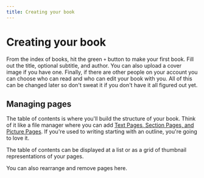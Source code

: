 ```yaml
---
title: Creating your book
---
```

# Creating your book

From the index of books, hit the green `+` button to make your first book. Fill out the title, optional subtitle, and author. You can also upload a cover image if you have one. Finally, if there are other people on your account you can choose who can read and who can edit your book with you. All of this can be changed later so don't sweat it if you don't have it all figured out yet.

## Managing pages
The table of contents is where you'll build the structure of your book. Think of it like a file manager where you can add [Text Pages, Section Pages, and Picture Pages](/1/the-writebook-manual/5/text-pages-section-pages-and-picture-pages). If you're used to writing starting with an outline, you're going to love it.

The table of contents can be displayed at a list or as a grid of thumbnail representations of your pages.

You can also rearrange and remove pages here.
